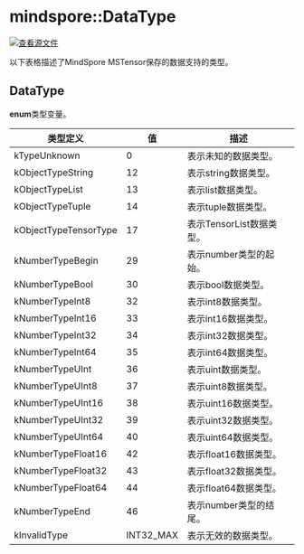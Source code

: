 # mindspore::DataType

[![查看源文件](https://mindspore-website.obs.cn-north-4.myhuaweicloud.com/website-images/r2.4.0/resource/_static/logo_source.svg)](https://gitee.com/mindspore/docs/blob/r2.4.0/docs/lite/api/source_zh_cn/api_cpp/mindspore_datatype.md)

以下表格描述了MindSpore MSTensor保存的数据支持的类型。

## DataType

 **enum**类型变量。

| 类型定义 | 值 | 描述 |
| --- | --- | --- |
|kTypeUnknown | 0 | 表示未知的数据类型。 |
|kObjectTypeString| 12 | 表示string数据类型。 |
|kObjectTypeList| 13 | 表示list数据类型。 |
|kObjectTypeTuple| 14 | 表示tuple数据类型。 |
|kObjectTypeTensorType| 17 | 表示TensorList数据类型。 |
|kNumberTypeBegin| 29 | 表示number类型的起始。 |
|kNumberTypeBool| 30 | 表示bool数据类型。 |
|kNumberTypeInt8| 32 | 表示int8数据类型。 |
|kNumberTypeInt16| 33 | 表示int16数据类型。 |
|kNumberTypeInt32| 34 | 表示int32数据类型。 |
|kNumberTypeInt64| 35 | 表示int64数据类型。 |
|kNumberTypeUInt| 36 | 表示uint数据类型。 |
|kNumberTypeUInt8| 37 | 表示uint8数据类型。 |
|kNumberTypeUInt16| 38 | 表示uint16数据类型。 |
|kNumberTypeUInt32| 39 | 表示uint32数据类型。 |
|kNumberTypeUInt64| 40 | 表示uint64数据类型。 |
|kNumberTypeFloat16| 42 | 表示float16数据类型。 |
|kNumberTypeFloat32| 43 | 表示float32数据类型。 |
|kNumberTypeFloat64| 44 | 表示float64数据类型。|
|kNumberTypeEnd| 46 | 表示number类型的结尾。 |
|kInvalidType | INT32_MAX | 表示无效的数据类型。 |
